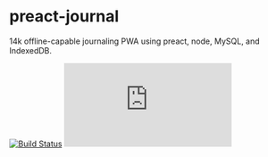 # preact-journal

14k offline-capable journaling PWA using preact, node, MySQL, and IndexedDB.

[![Build Status](https://travis-ci.org/jpodwys/preact-journal.svg?branch=master)](https://travis-ci.org/jpodwys/preact-journal)
[![brotli Size](http://img.badgesize.io/https://preact-journal.herokuapp.com/index.html)](https://preact-journal.herokuapp.com)
